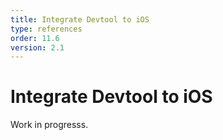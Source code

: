 ```yaml
---
title: Integrate Devtool to iOS   
type: references
order: 11.6
version: 2.1
---
```


# Integrate Devtool to iOS

Work in progresss.